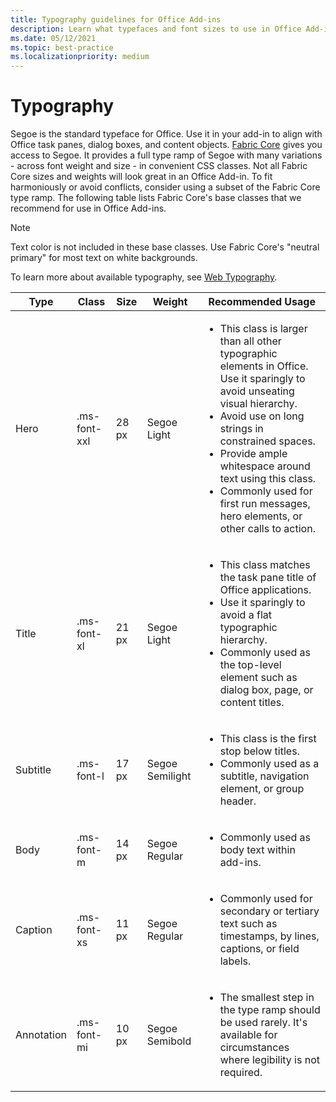 ```yaml
---
title: Typography guidelines for Office Add-ins
description: Learn what typefaces and font sizes to use in Office Add-ins.
ms.date: 05/12/2021
ms.topic: best-practice
ms.localizationpriority: medium
---
```


# Typography

Segoe is the standard typeface for Office. Use it in your add-in to align with Office task panes, dialog boxes, and content objects. [Fabric Core](fabric-core.md) gives you access to Segoe. It provides a full type ramp of Segoe with many variations - across font weight and size - in convenient CSS classes. Not all Fabric Core sizes and weights will look great in an Office Add-in. To fit harmoniously or avoid conflicts, consider using a subset of the Fabric Core type ramp. The following table lists Fabric Core's base classes that we recommend for use in Office Add-ins.

> [!NOTE]
> Text color is not included in these base classes. Use Fabric Core's "neutral primary" for most text on white backgrounds.
>
> To learn more about available typography, see [Web Typography](https://developer.microsoft.com/fluentui#/styles/web/typography).

|Type |Class |Size |Weight |Recommended Usage |
|------ |----- |---- |------ |----------------- |
|Hero|.ms-font-xxl |28 px | Segoe Light |<ul><li>This class is larger than all other typographic elements in Office. Use it sparingly to avoid unseating visual hierarchy.</li><li>Avoid use on long strings in constrained spaces.</li><li>Provide ample whitespace around text using this class.</li><li>Commonly used for first run messages, hero elements, or other calls to action.</li></ul> |
|Title|.ms-font-xl |21 px |Segoe Light | <ul><li>This class matches the task pane title of Office applications.</li><li>Use it sparingly to avoid a flat typographic hierarchy.</li><li>Commonly used as the top-level element such as dialog box, page, or content titles.</li></ul> |
|Subtitle|.ms-font-l |17 px |Segoe Semilight | <ul><li>This class is the first stop below titles.</li><li>Commonly used as a subtitle, navigation element, or group header.</li><ul> |
|Body|.ms-font-m |14 px |Segoe Regular |<ul><li>Commonly used as body text within add-ins.</li><ul>|
|Caption|.ms-font-xs |11 px | Segoe Regular |<ul><li>Commonly used for secondary or tertiary text such as timestamps, by lines, captions, or field labels.</li><ul>|
|Annotation|.ms-font-mi |10 px |Segoe Semibold |<ul><li>The smallest step in the type ramp should be used rarely. It's available for circumstances where legibility is not required.</li><ul>|
